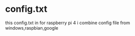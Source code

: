 # config.txt
this config.txt in for raspberry pi 4 i combine config file from windows,raspbian,google
